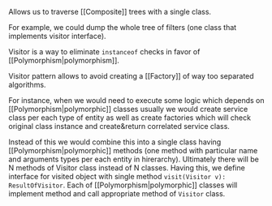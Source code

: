 Allows us to traverse [[Composite]] trees with a single class.

For example, we could dump the whole tree of filters (one class that implements visitor interface).

Visitor is a way to eliminate `instanceof` checks in favor of [[Polymorphism|polymorphism]].

Visitor pattern allows to avoid creating a [[Factory]] of way too separated algorithms. 

For instance, when we would need to execute some logic which depends on [[Polymorphism|polymorphic]] classes usually we would create service class per each type of entity as well as create factories which will check original class instance and create&return correlated service class.

Instead of this we would combine this into a single class having [[Polymorphism|polymorphic]] methods (one method with particular name and arguments types per each entity in hirerarchy). Ultimately there will be N methods of Visitor class instead of N classes. Having this, we define interface for visited object with single method `visit(Visitor v): ResultOfVisitor`. Each of [[Polymorphism|polymorphic]] classes will implement method and call appropriate method of `Visitor` class.
